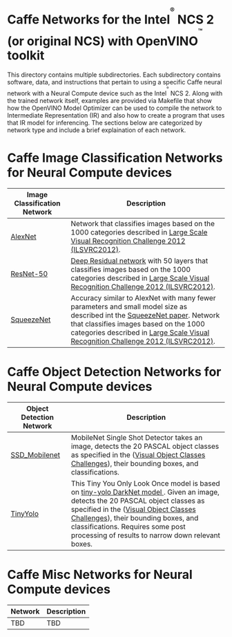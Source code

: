 # Caffe Networks for the Intel<sup><sup><sup>®</sup></sup></sup> NCS 2 (or original NCS) with OpenVINO<sup><sup><sup>™</sup></sup></sup> toolkit
This directory contains multiple subdirectories. Each subdirectory contains software, data, and instructions that pertain to using a specific Caffe neural network with a Neural Compute device such as the Intel<sup><sup><sup>®</sup></sup></sup> NCS 2.  Along with the trained network itself, examples are provided via Makefile that show how the OpenVINO Model Optimizer can be used to compile the network to Intermediate Representation (IR) and also how to create a program that uses that IR model for inferencing.  The sections below are categorized by network type and include a brief explaination of each network.

# Caffe Image Classification Networks for Neural Compute devices
|Image Classification Network| Description |
|---------------------|-------------|
|[AlexNet](AlexNet/README.md) |Network that classifies images based on the 1000 categories described in [Large Scale Visual Recognition Challenge 2012 (ILSVRC2012)](http://www.image-net.org/challenges/LSVRC/2012/). |
|[ResNet-50](ResNet-50/README.md) |[Deep Residual network](https://arxiv.org/pdf/1512.03385.pdf)  with 50 layers that classifies images based on the 1000 categories described in [Large Scale Visual Recognition Challenge 2012 (ILSVRC2012)](http://www.image-net.org/challenges/LSVRC/2012/). |
|[SqueezeNet](SqueezeNet/README.md) |Accuracy similar to AlexNet with many fewer parameters and small model size as described int the [SqueezeNet paper](https://arxiv.org/abs/1602.07360). Network that classifies images based on the 1000 categories described in [Large Scale Visual Recognition Challenge 2012 (ILSVRC2012)](http://www.image-net.org/challenges/LSVRC/2012/). |

# Caffe Object Detection Networks for Neural Compute devices
|Object Detection Network| Description |
|---------------------|-------------|
|[SSD_Mobilenet](SSD_Mobilenet/README.md)|MobileNet Single Shot Detector takes an image, detects the 20 PASCAL object classes as specified in the ([Visual Object Classes Challenges](http://host.robots.ox.ac.uk/pascal/VOC/)), their bounding boxes, and classifications. |
|[TinyYolo](TinyYolo/README.md) |This Tiny You Only Look Once model is based on [tiny-yolo DarkNet model ](https://pjreddie.com/darknet/yolov1/).  Given an image, detects the 20 PASCAL object classes as specified in the ([Visual Object Classes Challenges](http://host.robots.ox.ac.uk/pascal/VOC/)), their bounding boxes, and classifications.  Requires some post processing of results to narrow down relevant boxes.  |

# Caffe Misc Networks for Neural Compute devices
|Network| Description |
|---------------------|-------------|
|TBD | TBD|
